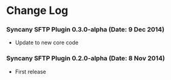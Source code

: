 Change Log
==========

### Syncany SFTP Plugin 0.3.0-alpha (Date: 9 Dec 2014)
- Update to new core code

### Syncany SFTP Plugin 0.2.0-alpha (Date: 8 Nov 2014)
- First release


